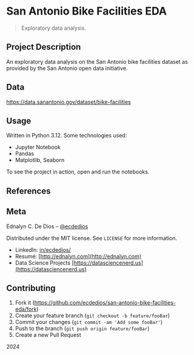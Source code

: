 # San Antonio Bike Facilities EDA

> Exploratory data analysis.

## Project Description

An exploratory data analysis on the San Antonio bike facilities dataset as provided by the San Antonio open data initiative.

## Data

https://data.sanantonio.gov/dataset/bike-facilities

## Usage

Written in Python 3.12. Some technologies used:

- Jupyter Notebook
- Pandas
- Matplotlib, Seaborn

To see the project in action, open and run the notebooks.

## References

## Meta

Ednalyn C. De Dios – [@ecdedios](https://github.com/ecdedios)

Distributed under the MIT license. See `LICENSE` for more information.

- LinkedIn: [in/ecdedios/](https://www.linkedin.com/in/ecdedios/)
- Resumé: [http://ednalyn.com](http://ednalyn.com)
- Data Science Projects [https://datasciencenerd.us](https://datasciencenerd.us)

## Contributing

1. Fork it (<https://github.com/ecdedios/san-antonio-bike-facilities-eda/fork>)
2. Create your feature branch (`git checkout -b feature/fooBar`)
3. Commit your changes (`git commit -am 'Add some fooBar'`)
4. Push to the branch (`git push origin feature/fooBar`)
5. Create a new Pull Request

2024
